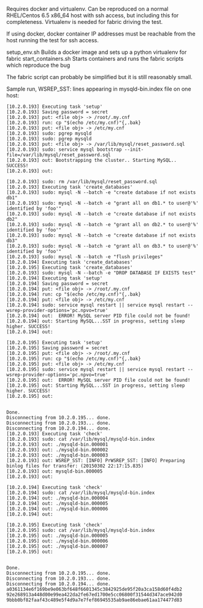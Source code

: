 Requires docker and virtualenv. Can be reproduced on a normal RHEL/Centos
6.5 x86_64 host with ssh access, but including this for completeness. Virtualenv
is needed for fabric driving the test.

If using docker, docker container IP addresses must be reachable from the host
running the test for ssh access.

setup_env.sh            Builds a docker image and sets up a python virtualenv
                        for fabric
start_containers.sh     Starts containers and runs the fabric scripts which 
                        reproduce the bug

The fabric script can probably be simplified but it is still reasonably small.

Sample run, WSREP_SST: lines appearing in mysqld-bin.index file on one host:

    [10.2.0.193] Executing task 'setup'
    [10.2.0.193] Saving password = secret
    [10.2.0.193] put: <file obj> -> /root/.my.cnf
    [10.2.0.193] run: cp "$(echo /etc/my.cnf)"{,.bak}
    [10.2.0.193] put: <file obj> -> /etc/my.cnf
    [10.2.0.193] sudo: pgrep mysqld
    [10.2.0.193] sudo: pgrep mysqld
    [10.2.0.193] put: <file obj> -> /var/lib/mysql/reset_password.sql
    [10.2.0.193] sudo: service mysql bootstrap --init-file=/var/lib/mysql/reset_password.sql
    [10.2.0.193] out: Bootstrapping the cluster.. Starting MySQL.. SUCCESS! 
    [10.2.0.193] out: 
    
    [10.2.0.193] sudo: rm /var/lib/mysql/reset_password.sql
    [10.2.0.193] Executing task 'create_databases'
    [10.2.0.193] sudo: mysql -N --batch -e "create database if not exists db1"
    [10.2.0.193] sudo: mysql -N --batch -e "grant all on db1.* to user@'%' identified by 'foo'"
    [10.2.0.193] sudo: mysql -N --batch -e "create database if not exists db2"
    [10.2.0.193] sudo: mysql -N --batch -e "grant all on db2.* to user@'%' identified by 'foo'"
    [10.2.0.193] sudo: mysql -N --batch -e "create database if not exists db3"
    [10.2.0.193] sudo: mysql -N --batch -e "grant all on db3.* to user@'%' identified by 'foo'"
    [10.2.0.193] sudo: mysql -N --batch -e "flush privileges"
    [10.2.0.194] Executing task 'create_databases'
    [10.2.0.195] Executing task 'create_databases'
    [10.2.0.193] sudo: mysql -N --batch -e "DROP DATABASE IF EXISTS test"
    [10.2.0.194] Executing task 'setup'
    [10.2.0.194] Saving password = secret
    [10.2.0.194] put: <file obj> -> /root/.my.cnf
    [10.2.0.194] run: cp "$(echo /etc/my.cnf)"{,.bak}
    [10.2.0.194] put: <file obj> -> /etc/my.cnf
    [10.2.0.194] sudo: service mysql restart || service mysql restart --wsrep-provider-options='pc.npvo=true'
    [10.2.0.194] out:  ERROR! MySQL server PID file could not be found!
    [10.2.0.194] out: Starting MySQL...SST in progress, setting sleep higher. SUCCESS! 
    [10.2.0.194] out: 
    
    [10.2.0.195] Executing task 'setup'
    [10.2.0.195] Saving password = secret
    [10.2.0.195] put: <file obj> -> /root/.my.cnf
    [10.2.0.195] run: cp "$(echo /etc/my.cnf)"{,.bak}
    [10.2.0.195] put: <file obj> -> /etc/my.cnf
    [10.2.0.195] sudo: service mysql restart || service mysql restart --wsrep-provider-options='pc.npvo=true'
    [10.2.0.195] out:  ERROR! MySQL server PID file could not be found!
    [10.2.0.195] out: Starting MySQL...SST in progress, setting sleep higher. SUCCESS! 
    [10.2.0.195] out: 
    
    
    Done.
    Disconnecting from 10.2.0.195... done.
    Disconnecting from 10.2.0.193... done.
    Disconnecting from 10.2.0.194... done.
    [10.2.0.193] Executing task 'check'
    [10.2.0.193] sudo: cat /var/lib/mysql/mysqld-bin.index
    [10.2.0.193] out: ./mysqld-bin.000001
    [10.2.0.193] out: ./mysqld-bin.000002
    [10.2.0.193] out: ./mysqld-bin.000003
    [10.2.0.193] out: WSREP_SST: [INFO] PrWSREP_SST: [INFO] Preparing binlog files for transfer: (20150302 22:17:15.835)
    [10.2.0.193] out: mysqld-bin.000005
    [10.2.0.193] out: 
    
    [10.2.0.194] Executing task 'check'
    [10.2.0.194] sudo: cat /var/lib/mysql/mysqld-bin.index
    [10.2.0.194] out: ./mysqld-bin.000004
    [10.2.0.194] out: ./mysqld-bin.000005
    [10.2.0.194] out: ./mysqld-bin.000006
    [10.2.0.194] out: 
    
    [10.2.0.195] Executing task 'check'
    [10.2.0.195] sudo: cat /var/lib/mysql/mysqld-bin.index
    [10.2.0.195] out: ./mysqld-bin.000005
    [10.2.0.195] out: ./mysqld-bin.000006
    [10.2.0.195] out: ./mysqld-bin.000007
    [10.2.0.195] out: 
    
    
    Done.
    Disconnecting from 10.2.0.195... done.
    Disconnecting from 10.2.0.193... done.
    Disconnecting from 10.2.0.194... done.
    a0361134e6f169be9e063bf648f6601345c3842925de95f20a3ca158d60f4db2
    92e268913a448d00e99ea422da2fe67ed1700e5cc06800f31544d347ace942d0
    9bbb0bf82faaf43c489e5f4d9a7e7fef86945535ab9ae86ebae61aa174477d83
